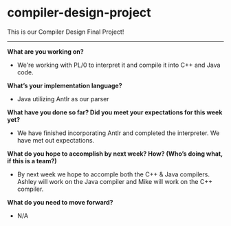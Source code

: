 # compiler-design-project
This is our Compiler Design Final Project!

----

**What are you working on?**
  - We're working with PL/0 to interpret it and compile it into C++ and Java code.

**What’s your implementation language?**
  - Java utilizing Antlr as our parser

**What have you done so far? Did you meet your expectations for this week yet?**
  - We have finished incorporating Antlr and completed the interpreter. We have met out expectations.

**What do you hope to accomplish by next week? How? (Who’s doing what, if this is a team?)**
  - By next week we hope to accomple both the C++ & Java compilers. Ashley will work on the Java compiler and Mike will work on the C++ compiler.

**What do you need to move forward?**
  - N/A
